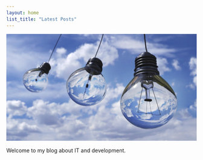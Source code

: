 ```yaml
---
layout: home
list_title: "Latest Posts"
---
```

![drop](img/pixabay/light-bulbs-1407610_1280.jpg)

Welcome to my blog about IT and development. 


